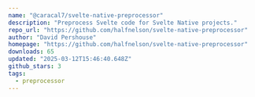 ```yaml
---
name: "@caracal7/svelte-native-preprocessor"
description: "Preprocess Svelte code for Svelte Native projects."
repo_url: "https://github.com/halfnelson/svelte-native-preprocessor"
author: "David Pershouse"
homepage: "https://github.com/halfnelson/svelte-native-preprocessor"
downloads: 65
updated: "2025-03-12T15:46:40.648Z"
github_stars: 3
tags: 
  - preprocessor
---
```

